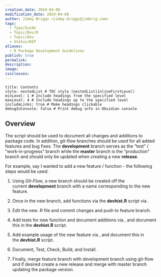 ```yaml
---
creation_date: 2024-04-08
modification_date: 2024-04-08
author: Jimmy Briggs <jimmy.briggs@jimbrig.com>
tags:
  - Type/Guide
  - Topic/Dev/R
  - Topic/Dev
  - Status/WIP
aliases:
  - R Package Development Guidelines
publish: true
permalink:
description:
image:
cssclasses:
---
```


```table-of-contents
title: Contents 
style: nestedList # TOC style (nestedList|inlineFirstLevel)
minLevel: 1 # Include headings from the specified level
maxLevel: 4 # Include headings up to the specified level
includeLinks: true # Make headings clickable
debugInConsole: false # Print debug info in Obsidian console
```

## Overview

The script should be used to document all changes and additions to package code. In addition, git-flow branches should be used for all added features and bug fixes. The **development** branch serves as the “test” / “work-in-progress” branch while the **master** branch is the “production” branch and should only be updated when creating a new **release**.

For example, say I wanted to add a new feature / function - the following steps would be used:

1. Using _Git-Flow_, a new branch should be created off the current **development** branch with a name corresponding to the new feature.
    
2. Once in the new branch, add functions via the **devhist.R** script via .
    
3. Edit the new .R file and commit changes and push to feature branch.
    
4. Add tests for new function and document additions via , and document this in the **devhist.R** script.
    
5. Add example usage of the new feature via , and document this in the **devhist.R** script.
    
6. Document, Test, Check, Build, and Install.
    
7. Finally, merge feature branch with development branch using git-flow and if desired create a new release and merge with master branch updating the package version.

